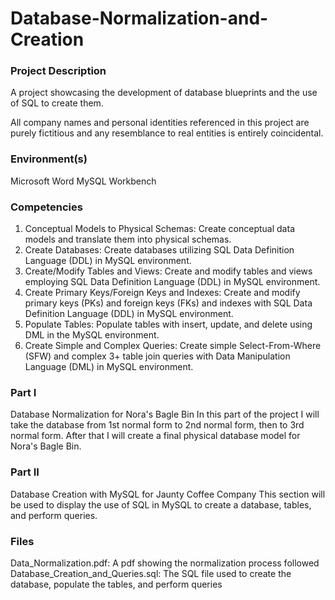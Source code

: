 # Database-Normalization-and-Creation

### Project Description
A project showcasing the development of database blueprints and the use of SQL to create them.

All company names and personal identities referenced in this project are purely fictitious and any resemblance to real entities is entirely coincidental.

### Environment(s)

Microsoft Word
MySQL Workbench

### Competencies
1. Conceptual Models to Physical Schemas: Create conceptual data models and translate them into physical schemas.
2. Create Databases: Create databases utilizing SQL Data Definition Language (DDL) in MySQL environment.
3. Create/Modify Tables and Views: Create and modify tables and views employing SQL Data Definition Language (DDL) in MySQL environment.
4. Create Primary Keys/Foreign Keys and Indexes: Create and modify primary keys (PKs) and foreign keys (FKs) and indexes with SQL Data Definition Language (DDL) in MySQL environment.
5. Populate Tables: Populate tables with insert, update, and delete using DML in the MySQL environment.
6. Create Simple and Complex Queries: Create simple Select-From-Where (SFW) and complex 3+ table join queries with Data Manipulation Language (DML) in MySQL environment.

### Part I
Database Normalization for Nora's Bagle Bin
In this part of the project I will take the database from 1st normal form to 2nd normal form, then to 3rd normal form. After that I will create a final physical database model for Nora's Bagle Bin. 

### Part II
Database Creation with MySQL for Jaunty Coffee Company
This section will be used to display the use of SQL in MySQL to create a database, tables, and perform queries.  

### Files
Data_Normalization.pdf: A pdf showing the normalization process followed
Database_Creation_and_Queries.sql: The SQL file used to create the database, populate the tables, and perform queries
